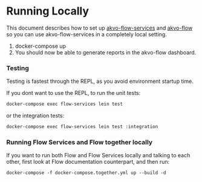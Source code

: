# Running Locally

This document describes how to set up [akvo-flow-services](https://github.com/akvo/akvo-flow-services) and [akvo-flow](https://github.com/akvo/akvo-flow/) so you can use akvo-flow-services in a completely local setting.

1. docker-compose up
2. You should now be able to generate reports in the akvo-flow dashboard.

### Testing

Testing is fastest through the REPL, as you avoid environment startup
time.

If you dont want to use the REPL, to run the unit tests:

```sh
docker-compose exec flow-services lein test
```

or the integration tests:

```sh
docker-compose exec flow-services lein test :integration
```

### Running Flow Services and Flow together locally

If you want to run both Flow and Flow Services locally and talking to each other, first look at Flow documentation counterpart, and then run:

```
docker-compose -f docker-compose.together.yml up --build -d
```